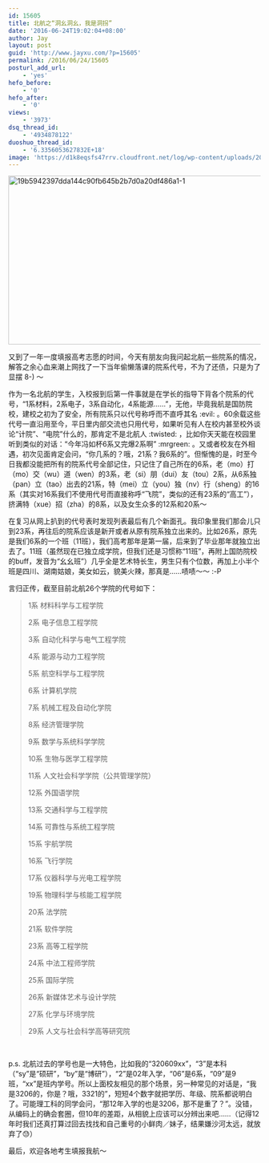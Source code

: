 ```yaml
---
id: 15605
title: 北航之“洞幺洞幺，我是洞拐”
date: '2016-06-24T19:02:04+08:00'
author: Jay
layout: post
guid: 'http://www.jayxu.com/?p=15605'
permalink: /2016/06/24/15605
posturl_add_url:
    - 'yes'
hefo_before:
    - '0'
hefo_after:
    - '0'
views:
    - '3973'
dsq_thread_id:
    - '4934878122'
duoshuo_thread_id:
    - '6.3356053627832E+18'
image: 'https://d1k8eqsfs47rrv.cloudfront.net/log/wp-content/uploads/2016/06/19b5942397dda144c90fb645b2b7d0a20df486a1-1.jpg'
---
```


<a href="http://www.jayxu.com/log/wp-content/uploads/2016/06/19b5942397dda144c90fb645b2b7d0a20df486a1-1.jpg"><img class="alignnone size-medium wp-image-15633" src="http://www.jayxu.com/log/wp-content/uploads/2016/06/19b5942397dda144c90fb645b2b7d0a20df486a1-1-600x337.jpg" alt="19b5942397dda144c90fb645b2b7d0a20df486a1-1" width="600" height="337" /></a>

又到了一年一度填报高考志愿的时间，今天有朋友向我问起北航一些院系的情况，解答之余心血来潮上网找了一下当年偷懒落课的院系代号，不为了还债，只是为了显摆 8-) ～

作为一名北航的学生，入校报到后第一件事就是在学长的指导下背各个院系的代号，“1系材料，2系电子，3系自动化，4系能源……”，无他，毕竟我航是国防院校，建校之初为了安全，所有院系只以代号称呼而不直呼其名 :evil: 。60余载这些代号一直沿用至今，平日里内部交流也只用代号，如果听见有人在校内甚至校外谈论“计院”、“电院”什么的，那肯定不是北航人 :twisted: ，比如你天天能在校园里听到类似的对话：“今年冯如杯6系又完爆2系啊” :mrgreen: 。又或者校友在外相遇，初次见面肯定会问，“你几系的？哦，21系？我6系的”。但惭愧的是，时至今日我都没能把所有的院系代号全部记住，只记住了自己所在的6系，老（mo）打（mo）交（wu）道（wen）的3系，老（si）朋（dui）友（tou）2系，从6系独（pan）立（tao）出去的21系，特（mei）立（you）独（nv）行（sheng）的16系（其实对16系我们不使用代号而直接称呼“飞院”，类似的还有23系的“高工”），挤满特（xue）招（zha）的8系，以及女生众多的12系和20系～

在复习从网上扒到的代号表时发现列表最后有几个新面孔。我印象里我们那会儿只到23系，再往后的院系应该是新开或者从原有院系独立出来的。比如26系，原先是我们6系的一个班（11班），我们高考那年是第一届，后来到了毕业那年就独立出去了。11班（虽然现在已独立成学院，但我们还是习惯称“11班”，再附上国防院校的buff，发音为“幺幺班”）几乎全是艺术特长生，男生只有个位数，再加上小半个班是四川、湖南姑娘，美女如云，貌美火辣，那真是……啧啧～～ :-P

言归正传，截至目前北航26个学院的代号如下：
<blockquote>1系 材料科学与工程学院

2系 电子信息工程学院

3系 自动化科学与电气工程学院

4系 能源与动力工程学院

5系 航空科学与工程学院

6系 计算机学院

7系 机械工程及自动化学院

8系 经济管理学院

9系 数学与系统科学学院

10系 生物与医学工程学院

11系 人文社会科学学院（公共管理学院）

12系 外国语学院

13系 交通科学与工程学院

14系 可靠性与系统工程学院

15系 宇航学院

16系 飞行学院

17系 仪器科学与光电工程学院

19系 物理科学与核能工程学院

20系 法学院

21系 软件学院

23系 高等工程学院

24系 中法工程师学院

25系 国际学院

26系 新媒体艺术与设计学院

27系 化学与环境学院

29系 人文与社会科学高等研究院</blockquote>
&nbsp;

p.s. 北航过去的学号也是一大特色，比如我的“320609xx”，“3”是本科（“sy”是“硕研”，“by”是“博研”），“2”是02年入学，“06”是6系，“09”是9班，“xx”是班内学号。所以上面校友相见的那个场景，另一种常见的对话是，“我是3206的，你是？哦，3321的”，短短4个数字就把学历、年级、院系都说明白了。可能理工科的同学会问，“那12年入学的也是3206，那不是重了？”。没错，从编码上的确会套圈，但10年的差距，从相貌上应该可以分辨出来吧……（记得12年时我们还真打算过回去找找和自己重号的小鲜肉／妹子，结果嫌沙河太远，就放弃了😓）

最后，欢迎各地考生填报我航～